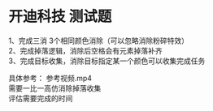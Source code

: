 # 开迪科技 测试题

1、完成三消 3个相同颜色消除（可以忽略消除粉碎特效）<BR>
2、完成掉落逻辑，消除后空格会有元素掉落补齐<BR>
3、完成目标收集，消除目标指定某一个颜色可以收集完成任务<BR>

具体参考： 参考视频.mp4<BR>
需要一比一高仿消除掉落收集<BR>
评估需要完成的时间